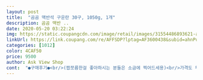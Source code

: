```yaml
---
layout: post 
title:  "곰곰 맥반석 구운란 30구, 1050g, 1개" 
description: 곰곰 맥반 ..
date: 2020-05-20 03:22:24 
img: https://static.coupangcdn.com/image/retail/images/31554486893621-a72fd033-931b-4a97-b3d6-3b0f477e28c3.jpg 
linkUrl: https://link.coupang.com/re/AFFSDP?lptag=AF3600438&subid=ahnPublicAsk&pageKey=1354181605&itemId=2382768229&vendorItemId=70378249265&traceid=V0-113-e7ba97ac615c407c 
categories: [1012] 
color: 4CAF50 
price: 9500 
author: Ask View Shop 
cont:  "●구매후기●<br/>(짭쪼름한걸 좋아하시는 분들은 소금에 찍어드세용)<br/>가격도 무시를 못하겠어서 기존에 먹던 구운 계란 대신<br/>가끔 계란 껍질이 잘 안 까져서 끙끙거리는 경우가 많은데 이 계란은 사진처럼 아주 깔끔하게 까집니다.<br/><br/>간혹 건조한 맥반석 계란이 있는데, 요 제품은 지금까지 하나도 없네용!<br/>곰곰 구운란을 플렉스 해버렸지 뭐에요<br/>그런데 이게 하루에 23개 먹으면 은근히 주문해 놓은 계란들이 훅훅 줄어요.<br/><br/>그리고 지금까지 가족들과 약 반 정도를 해치웠는데,<br/>껍질도 잘 까져서 알맹이만 쏙하고 나와서 좋아요 ㅎㅎ<br/>너무 맛있어요 훈제 향도 은은하게 나고<br/>다행히 좀더 저렴한데 더 맛있다고 해서 경제적으로 좀 나을 듯해요.<br/><br/>맛과 영양 생각해서 구운 계란을 종종 줍니다.<br/><br/>맛은 더 낫다고 하네요<br/>맥반석 계란을 사놓고 점심 식사 대용 등으로 자주 찾아먹습니다.<br/><br/>맥반석에 구워서 더 맛있는 걸까요??^^;;<br/>무엇보다도 이 제품은 다 좋지만 30개에 이 가격이라면... <br/>.<br/> 아주 합리적인 가격이라고 생각합니다.<br/><br/>받아보니 구운란 크기는 적당하고 균일한 상태로 깨끗하게 잘 왔어요.<br/><br/>배도 부르고 건강도 챙기고!<br/>사진처럼 모두 탱글탱글하고 윤기가 흐릅니다.<br/><br/>아이가 계란 요리 특히 구운 계란을 엄청 좋아해요.<br/><br/>아이에게 맛이 어떠냐고 물어보니<br/>아주 편합니다.<br/><br/>완전 좋아요!!!!!!<br/>요즘 개학이 늦어지면서 대부분의 시간을 집에서만 보내고 있으니 간식을 자주 챙겨주게 되는데<br/>요즘 아침마다 계란 까먹는 재미에 아침이 즐거워요<br/>일부 맥반석 계란은 짭잘한 간이 되어있는 경우가 있는데, 이 계란은 짭쪼름한 맛은 거어어어어의 없네요!<br/>저처럼 맥반석 계란 좋아하시는 분들께는 좋은 선택입니당!!!<br/>정말 한 번만 치면 바로 껍질 쉽게 까지네용!<br/>제가 맥반석에 구운걸 좋아하기도 하고 왠지 맥반석 하면 더 건강한 느낌이라서요<br/>조금 저렴한 곰곰 맥반석 구운 계란으로 주문해 봤어요.<br/><br/>집에서 구운란 만들겠다고 밥솥에도 해봤지만<br/>쫄깃한 건 기존에 먹던 것보다 덜 해서 흰자가 부드러운데<br/>탱글탱글한 식감이 안살아요 ㅠㅠㅠㅠ 그래서 포기하고<br/>편의점서 2알짜리 사먹으면 거의 2천원이 훅 날라가는데 개당 약 3400원이라니 너무 만족합니다.<br/> ㅠㅠ<br/>하지만 저는 담백한 맛도 좋아해서 소금없이 맛있게 먹었어요.<br/><br/>흰자 부분은 탱글탱글하고 노른자는 쫀쫀한 식감이<br/>" 
---
```

